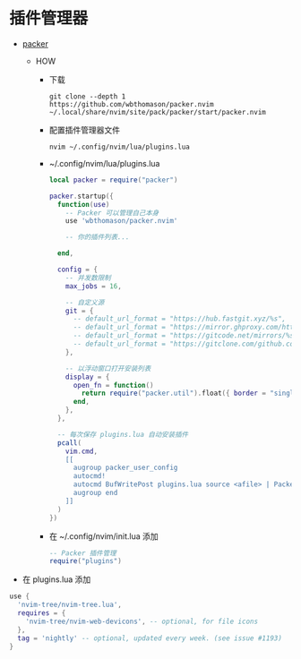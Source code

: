 # 插件管理器

* [packer](https://github.com/wbthomason/packer.nvim/)

  * HOW
    * 下载

      ``` shell
      git clone --depth 1 https://github.com/wbthomason/packer.nvim ~/.local/share/nvim/site/pack/packer/start/packer.nvim
      ```

    * 配置插件管理器文件

      ``` shell
      nvim ~/.config/nvim/lua/plugins.lua
      ```

    * ~/.config/nvim/lua/plugins.lua

      ``` lua
      local packer = require("packer")

      packer.startup({
        function(use)
          -- Packer 可以管理自己本身
          use 'wbthomason/packer.nvim'

          -- 你的插件列表...

        end,

        config = {
          -- 并发数限制
          max_jobs = 16,

          -- 自定义源
          git = {
            -- default_url_format = "https://hub.fastgit.xyz/%s",
            -- default_url_format = "https://mirror.ghproxy.com/https://github.com/%s",
            -- default_url_format = "https://gitcode.net/mirrors/%s",
            -- default_url_format = "https://gitclone.com/github.com/%s",
          },

          -- 以浮动窗口打开安装列表
          display = {
            open_fn = function()
              return require("packer.util").float({ border = "single" })
            end,
          },
        },

        -- 每次保存 plugins.lua 自动安装插件
        pcall(
          vim.cmd,
          [[
            augroup packer_user_config
            autocmd!
            autocmd BufWritePost plugins.lua source <afile> | PackerSync
            augroup end
          ]]
        )
      })
      ```

    * 在 ~/.config/nvim/init.lua 添加

      ``` lua
      -- Packer 插件管理
      require("plugins")
      ```

* 在 plugins.lua 添加

``` lua
use {
  'nvim-tree/nvim-tree.lua',
  requires = {
    'nvim-tree/nvim-web-devicons', -- optional, for file icons
  },
  tag = 'nightly' -- optional, updated every week. (see issue #1193)
}
```
